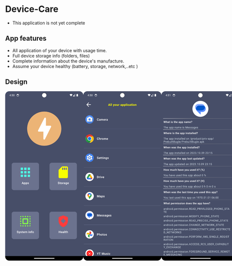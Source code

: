 # Device-Care

- This application is not yet complete

## App features

- All application of your device with usage time.
- Full device storage info (folders, files)
- Complete information about the device's manufacture.
- Assume your device healthy (battery, storage, network,..etc )

## Design
<div style="display:flex;">
<img src="/img/image1.png" width="50%">
<img src="/img/image2.png" width="50%">
<img src="/img/image3.png" width="50%">
<img src="/img/image4.png" width="50%">
</div>